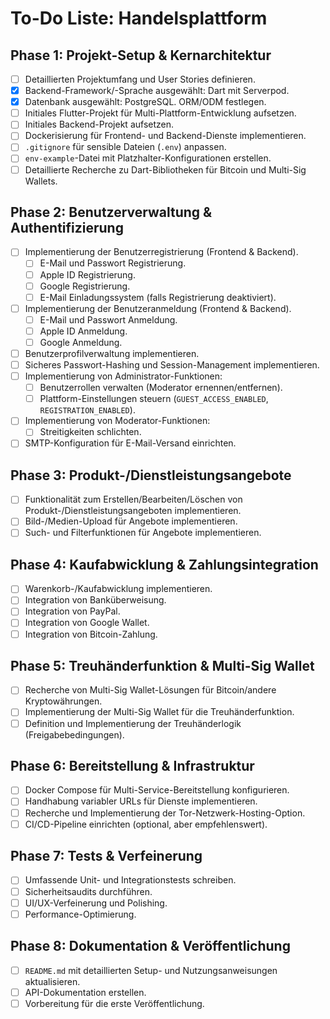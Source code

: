 # To-Do Liste: Handelsplattform

## Phase 1: Projekt-Setup & Kernarchitektur
- [ ] Detaillierten Projektumfang und User Stories definieren.
- [x] Backend-Framework/-Sprache ausgewählt: Dart mit Serverpod.
- [x] Datenbank ausgewählt: PostgreSQL. ORM/ODM festlegen.
- [ ] Initiales Flutter-Projekt für Multi-Plattform-Entwicklung aufsetzen.
- [ ] Initiales Backend-Projekt aufsetzen.
- [ ] Dockerisierung für Frontend- und Backend-Dienste implementieren.
- [ ] `.gitignore` für sensible Dateien (`.env`) anpassen.
- [ ] `env-example`-Datei mit Platzhalter-Konfigurationen erstellen.
- [ ] Detaillierte Recherche zu Dart-Bibliotheken für Bitcoin und Multi-Sig Wallets.

## Phase 2: Benutzerverwaltung & Authentifizierung
- [ ] Implementierung der Benutzerregistrierung (Frontend & Backend).
    - [ ] E-Mail und Passwort Registrierung.
    - [ ] Apple ID Registrierung.
    - [ ] Google Registrierung.
    - [ ] E-Mail Einladungssystem (falls Registrierung deaktiviert).
- [ ] Implementierung der Benutzeranmeldung (Frontend & Backend).
    - [ ] E-Mail und Passwort Anmeldung.
    - [ ] Apple ID Anmeldung.
    - [ ] Google Anmeldung.
- [ ] Benutzerprofilverwaltung implementieren.
- [ ] Sicheres Passwort-Hashing und Session-Management implementieren.
- [ ] Implementierung von Administrator-Funktionen:
    - [ ] Benutzerrollen verwalten (Moderator ernennen/entfernen).
    - [ ] Plattform-Einstellungen steuern (`GUEST_ACCESS_ENABLED`, `REGISTRATION_ENABLED`).
- [ ] Implementierung von Moderator-Funktionen:
    - [ ] Streitigkeiten schlichten.
- [ ] SMTP-Konfiguration für E-Mail-Versand einrichten.

## Phase 3: Produkt-/Dienstleistungsangebote
- [ ] Funktionalität zum Erstellen/Bearbeiten/Löschen von Produkt-/Dienstleistungsangeboten implementieren.
- [ ] Bild-/Medien-Upload für Angebote implementieren.
- [ ] Such- und Filterfunktionen für Angebote implementieren.

## Phase 4: Kaufabwicklung & Zahlungsintegration
- [ ] Warenkorb-/Kaufabwicklung implementieren.
- [ ] Integration von Banküberweisung.
- [ ] Integration von PayPal.
- [ ] Integration von Google Wallet.
- [ ] Integration von Bitcoin-Zahlung.

## Phase 5: Treuhänderfunktion & Multi-Sig Wallet
- [ ] Recherche von Multi-Sig Wallet-Lösungen für Bitcoin/andere Kryptowährungen.
- [ ] Implementierung der Multi-Sig Wallet für die Treuhänderfunktion.
- [ ] Definition und Implementierung der Treuhänderlogik (Freigabebedingungen).

## Phase 6: Bereitstellung & Infrastruktur
- [ ] Docker Compose für Multi-Service-Bereitstellung konfigurieren.
- [ ] Handhabung variabler URLs für Dienste implementieren.
- [ ] Recherche und Implementierung der Tor-Netzwerk-Hosting-Option.
- [ ] CI/CD-Pipeline einrichten (optional, aber empfehlenswert).

## Phase 7: Tests & Verfeinerung
- [ ] Umfassende Unit- und Integrationstests schreiben.
- [ ] Sicherheitsaudits durchführen.
- [ ] UI/UX-Verfeinerung und Polishing.
- [ ] Performance-Optimierung.

## Phase 8: Dokumentation & Veröffentlichung
- [ ] `README.md` mit detaillierten Setup- und Nutzungsanweisungen aktualisieren.
- [ ] API-Dokumentation erstellen.
- [ ] Vorbereitung für die erste Veröffentlichung.
